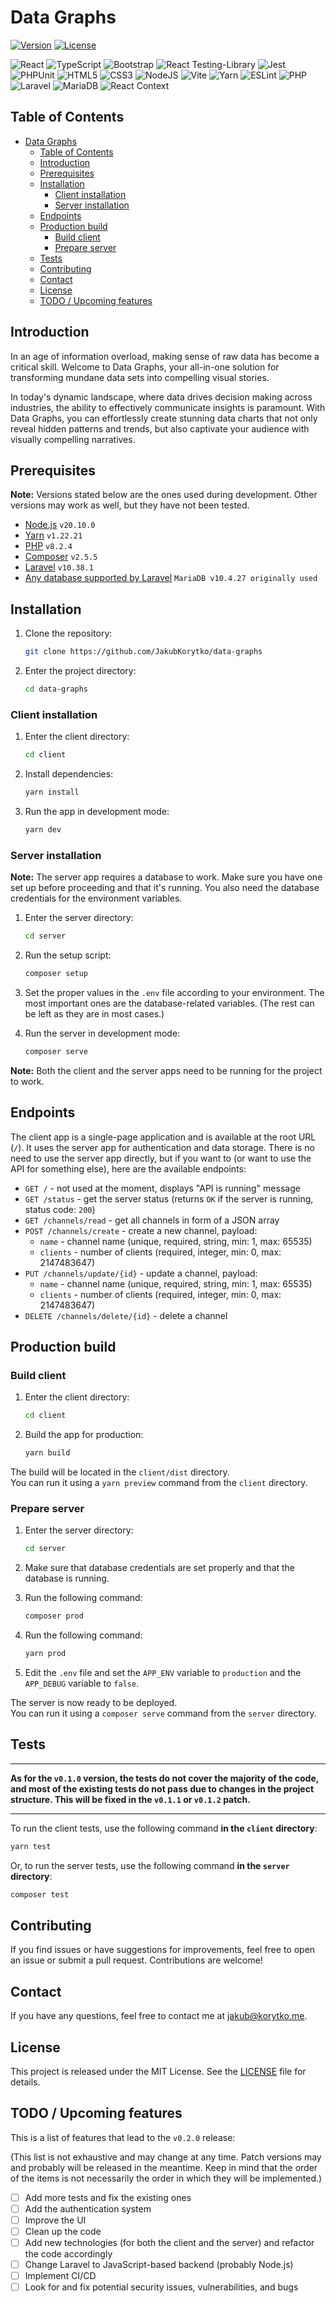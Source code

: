 # Data Graphs

[![Version](https://img.shields.io/github/v/tag/JakubKorytko/data-graphs?style=for-the-badge&label=version)](https://img.shields.io/github/v/tag/JakubKorytko/data-graphs?style=for-the-badge&label=version)
[![License](https://img.shields.io/github/license/JakubKorytko/data-graphs?style=for-the-badge)](https://img.shields.io/github/license/JakubKorytko/data-graphs?style=for-the-badge&label=license)

![React](https://img.shields.io/badge/react-%2320232a.svg?style=for-the-badge&logo=react&logoColor=%2361DAFB)
![TypeScript](https://img.shields.io/badge/typescript-%23007ACC.svg?style=for-the-badge&logo=typescript&logoColor=white)
![Bootstrap](https://img.shields.io/badge/bootstrap-%238511FA.svg?style=for-the-badge&logo=bootstrap&logoColor=white)
![React Testing-Library](https://img.shields.io/badge/-React_Testing_Library-%23E33332?style=for-the-badge&logo=testing-library&logoColor=white)
![Jest](https://img.shields.io/badge/-jest-%23C21325?style=for-the-badge&logo=jest&logoColor=white)
![PHPUnit](https://img.shields.io/badge/PHPUnit-white.svg?style=for-the-badge&logo=php&logoColor=%23777BB4)
![HTML5](https://img.shields.io/badge/html5-%23E34F26.svg?style=for-the-badge&logo=html5&logoColor=white)
![CSS3](https://img.shields.io/badge/css3-%231572B6.svg?style=for-the-badge&logo=css3&logoColor=white)
![NodeJS](https://img.shields.io/badge/node.js-6DA55F?style=for-the-badge&logo=node.js&logoColor=white)
![Vite](https://img.shields.io/badge/vite-%23646CFF.svg?style=for-the-badge&logo=vite&logoColor=white)
![Yarn](https://img.shields.io/badge/yarn-%232C8EBB.svg?style=for-the-badge&logo=yarn&logoColor=white)
![ESLint](https://img.shields.io/badge/ESLint-4B3263?style=for-the-badge&logo=eslint&logoColor=white)
![PHP](https://img.shields.io/badge/php-%23777BB4.svg?style=for-the-badge&logo=php&logoColor=white)
![Laravel](https://img.shields.io/badge/laravel-%23FF2D20.svg?style=for-the-badge&logo=laravel&logoColor=white)
![MariaDB](https://img.shields.io/badge/MariaDB-003545?style=for-the-badge&logo=mariadb&logoColor=white)
![React Context](https://img.shields.io/badge/react_context-%2320232a.svg?style=for-the-badge&logo=react&logoColor=%2361DAFB)

## Table of Contents

- [Data Graphs](#data-graphs)
  - [Table of Contents](#table-of-contents)
  - [Introduction](#introduction)
  - [Prerequisites](#prerequisites)
  - [Installation](#installation)
    - [Client installation](#client-installation)
    - [Server installation](#server-installation)
  - [Endpoints](#endpoints)
  - [Production build](#production-build)
    - [Build client](#build-client)
    - [Prepare server](#prepare-server)
  - [Tests](#tests)
  - [Contributing](#contributing)
  - [Contact](#contact)
  - [License](#license)
  - [TODO / Upcoming features](#todo--upcoming-features)

## Introduction

In an age of information overload, making sense of raw data has become a critical skill. Welcome to Data Graphs, your all-in-one solution for transforming mundane data sets into compelling visual stories.

In today's dynamic landscape, where data drives decision making across industries, the ability to effectively communicate insights is paramount. With Data Graphs, you can effortlessly create stunning data charts that not only reveal hidden patterns and trends, but also captivate your audience with visually compelling narratives.

## Prerequisites

**Note:** Versions stated below are the ones used during development. Other versions may work as well, but they have not been tested.

- [Node.js](https://nodejs.org/en/) `v20.10.0`
- [Yarn](https://yarnpkg.com/) `v1.22.21`
- [PHP](https://www.php.net/) `v8.2.4`
- [Composer](https://getcomposer.org/) `v2.5.5`
- [Laravel](https://laravel.com/) `v10.38.1`
- [Any database supported by Laravel](https://laravel.com/docs/10.x/database) `MariaDB v10.4.27 originally used`

## Installation

1. Clone the repository:

    ```bash
    git clone https://github.com/JakubKorytko/data-graphs
    ```

1. Enter the project directory:

    ```bash
    cd data-graphs
    ```

### Client installation

1. Enter the client directory:

    ```bash
    cd client
    ```

1. Install dependencies:

    ```bash
    yarn install
    ```

1. Run the app in development mode:

    ```bash
    yarn dev
    ```

### Server installation

**Note:** The server app requires a database to work. Make sure you have one set up before proceeding and that it's running. You also need the database credentials for the environment variables.

1. Enter the server directory:

    ```bash
    cd server
    ```

1. Run the setup script:

    ```bash
    composer setup
    ```

1. Set the proper values in the `.env` file according to your environment. The most important ones are the database-related variables. (The rest can be left as they are in most cases.)

1. Run the server in development mode:

    ```bash
    composer serve
    ```

**Note:** Both the client and the server apps need to be running for the project to work.

## Endpoints

The client app is a single-page application and is available at the root URL (`/`).
It uses the server app for authentication and data storage.
There is no need to use the server app directly, but if you want to (or want to use the API for something else), here are the available endpoints:

- `GET /` - not used at the moment, displays "API is running" message
- `GET /status` - get the server status (returns `OK` if the server is running, status code: `200`)
- `GET /channels/read` - get all channels in form of a JSON array
- `POST /channels/create` - create a new channel, payload:
  - `name` - channel name (unique, required, string, min: 1, max: 65535)
  - `clients` - number of clients (required, integer, min: 0, max: 2147483647)
- `PUT /channels/update/{id}` - update a channel, payload:
  - `name` - channel name (unique, required, string, min: 1, max: 65535)
  - `clients` - number of clients (required, integer, min: 0, max: 2147483647)
- `DELETE /channels/delete/{id}` - delete a channel

## Production build

### Build client

1. Enter the client directory:

    ```bash
    cd client
    ```

1. Build the app for production:

    ```bash
    yarn build
    ```

The build will be located in the `client/dist` directory.\
You can run it using a `yarn preview` command from the `client` directory.

### Prepare server

1. Enter the server directory:

    ```bash
    cd server
    ```

1. Make sure that database credentials are set properly and that the database is running.

1. Run the following command:

    ```bash
    composer prod
    ```

1. Run the following command:

    ```bash
    yarn prod
    ```

1. Edit the `.env` file and set the `APP_ENV` variable to `production` and the `APP_DEBUG` variable to `false`.

The server is now ready to be deployed.\
You can run it using a `composer serve` command from the `server` directory.

## Tests

---

**As for the `v0.1.0` version, the tests do not cover the majority of the code, and most of the existing tests do not pass due to changes in the project structure. This will be fixed in the `v0.1.1` or `v0.1.2` patch.**

---

To run the client tests, use the following command **in the `client` directory**:

```bash
yarn test
```

Or, to run the server tests, use the following command **in the `server` directory**:

```bash
composer test
```

## Contributing

If you find issues or have suggestions for improvements,
feel free to open an issue or submit a pull request.
Contributions are welcome!

## Contact

If you have any questions, feel free to contact me at <jakub@korytko.me>.

## License

This project is released under the MIT License. See the [LICENSE](LICENSE) file for details.

## TODO / Upcoming features

This is a list of features that lead to the `v0.2.0` release:

(This list is not exhaustive and may change at any time.
Patch versions may and probably will be released in the meantime.
Keep in mind that the order of the items is not necessarily the order in which they will be implemented.)

- [ ] Add more tests and fix the existing ones
- [ ] Add the authentication system
- [ ] Improve the UI
- [ ] Clean up the code
- [ ] Add new technologies (for both the client and the server) and refactor the code accordingly
- [ ] Change Laravel to JavaScript-based backend (probably Node.js)
- [ ] Implement CI/CD
- [ ] Look for and fix potential security issues, vulnerabilities, and bugs
